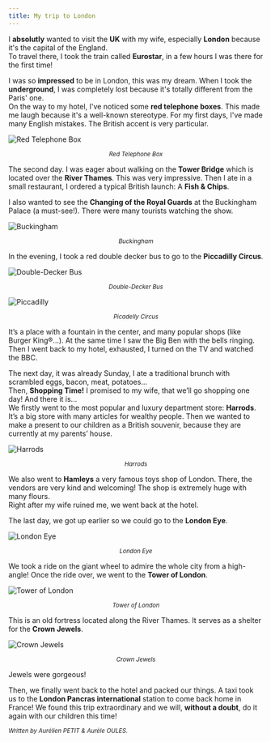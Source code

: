 ```yaml
---
title: My trip to London
---
```

I **absolutly** wanted to visit the **UK** with my wife, especially **London** because it's the capital of the England.  
To travel there, I took the train called **Eurostar**, in a few hours I was there for the first time!  

I was so **impressed** to be in London, this was my dream. When I took the **underground**, I was completely lost because it's totally different from the Paris' one.  
On the way to my hotel, I've noticed some **red telephone boxes**. This made me laugh because it's a well-known stereotype. For my first days, I've made many English mistakes. The British accent is very particular.  

![Red Telephone Box](/img/PHONE_BOX.jpg "Red Telephone Box")<center><small><i class="img-caption">Red Telephone Box</i></small></center>

The second day. I was eager about walking on the **Tower Bridge** which is located over the **River Thames**. This was very impressive. Then I ate in a small restaurant, I ordered a typical British launch: A **Fish & Chips**.  

I also wanted to see the **Changing of the Royal Guards** at the Buckingham Palace (a must-see!). There were many tourists watching the show.  

![Buckingham](/img/BUCKINGHAM.jpg "Buckingham")<center><small><i class="img-caption">Buckingham</i></small></center>

In the evening, I took a red double decker bus to go to the **Piccadilly Circus**.  

![Double-Decker Bus](/img/redBus.jpg "Double-Decker Bus")<center><small><i class="img-caption">Double-Decker Bus</i></small></center>

![Piccadilly](/img/PICADELLY.jpg "Piccadilly")<center><small><i class="img-caption">Picadelly Circus</i></small></center>


It’s a place with a fountain in the center, and many popular shops (like Burger King®…). At the same time I saw the Big Ben with the bells ringing. Then I went back to my hotel, exhausted, I turned on the TV and watched the BBC.  

The next day, it was already Sunday, I ate a traditional brunch with scrambled eggs, bacon, meat, potatoes…  
Then, **Shopping Time!** I promised to my wife, that we’ll go shopping one day! And there it is...  
We firstly went to the most popular and luxury department store: **Harrods**. It’s a big store with many articles for wealthy people. Then we wanted to make a present to our children as a British souvenir, because they are currently at my parents’ house.  

![Harrods](/img/HARRODS.jpg "Harrods")<center><small><i class="img-caption">Harrods</i></small></center>

We also went to **Hamleys** a very famous toys shop of London. There, the vendors are very kind and welcoming! The shop is extremely huge with many flours.  
Right after my wife ruined me, we went back at the hotel.  

The last day, we got up earlier so we could go to the **London Eye**.  

![London Eye](/img/LONDON_EYE.jpg "London Eye")<center><small><i class="img-caption">London Eye</i></small></center>

We took a ride on the giant wheel to admire the whole city from a high-angle! Once the ride over, we went to the **Tower of London**.  

![Tower of London](/img/Tower_of_london.jpg "Tower Of London")<center><small><i class="img-caption">Tower of London</i></small></center>  

This is an old fortress located along the River Thames. It serves as a shelter for the **Crown Jewels**.  

![Crown Jewels](/img/CROWN_JEWELS.jpg "Crown Jewels")<center><small><i class="img-caption">Crown Jewels</i></small></center>  

Jewels were gorgeous!  

Then, we finally went back to the hotel and packed our things. A taxi took us to the **London Pancras international** station to come back home in France! We found this trip extraordinary and we will, **without a doubt**, do it again with our children this time!  

<small><i>Written by Aurélien PETIT & Aurèle OULES.</i></small>
